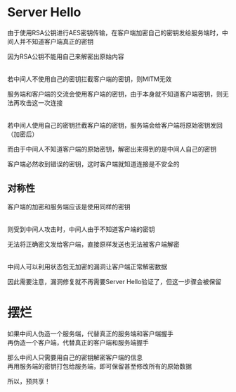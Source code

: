 # Server Hello
由于使用RSA公钥进行AES密钥传输，在客户端加密自己的密钥发给服务端时，中间人并不知道客户端真正的密钥

因为RSA公钥不能用自己来解密出原始内容

\
若中间人不使用自己的密钥拦截客户端的密钥，则MITM无效

服务端和客户端的交流会使用客户端的密钥，由于本身就不知道客户端密钥，则无法再攻击这一次连接

\
若中间人使用自己的密钥拦截客户端的密钥，服务端会给客户端将原始密钥发回（加密后）

而由于中间人不知道客户端的原始密钥，解密出来得到的是中间人自己的密钥

客户端必然收到错误的密钥，这时客户端就知道连接是不安全的

## 对称性
客户端的加密和服务端应该是使用同样的密钥

\
则受到中间人攻击时，中间人由于不知道客户端的密钥

无法将正确密文发给客户端，直接原样发送也无法被客户端解密

\
中间人可以利用状态包无加密的漏洞让客户端正常解密数据

因此需要注意，漏洞修复就不再需要Server Hello验证了，但这一步骤会被保留

# 摆烂

如果中间人伪造一个服务端，代替真正的服务端和客户端握手\
再伪造一个客户端，代替真正的客户端和服务端握手

那么中间人只需要用自己的密钥解密客户端的信息\
再用服务端的密钥打包给服务端，即可保留甚至修改所有的原始数据

所以，预共享！